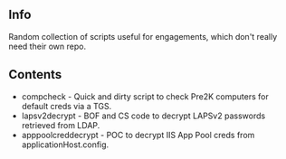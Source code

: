 ## Info

Random collection of scripts useful for engagements, which don't really need their own repo.

## Contents

* compcheck - Quick and dirty script to check Pre2K computers for default creds via a TGS.
* lapsv2decrypt - BOF and CS code to decrypt LAPSv2 passwords retrieved from LDAP.
* apppoolcreddecrypt - POC to decrypt IIS App Pool creds from applicationHost.config.